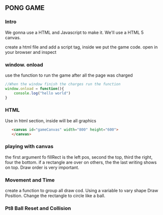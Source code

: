 ## PONG GAME 

### Intro
We gonna use a HTML and Javascript to make it.
We'll use a HTML 5 canvas.

create a html file and add a script tag, inside we put the game code.
open in your browser and inspect

### window. onload
use the function to run the game after all the page was charged
```js
//When the window finish the charges run the function
window.onload = function(){
    console.log("hello world")
}
```
### HTML <canvas>
Use in html section, inside will be all graphics 
```html
   <canvas id="gameCanvas" width="800" height="600">
   </canvas> 
```

### playing with canvas

the first argument fo fillRect is the left pos, second the top, third the right, four the bottom.
if a rectangle are over on others, the the last writing shows on top. Draw order is very important.

### Movement and Time

create a function to group all draw cod.
Using a variable to vary shape Draw Position.
Change the rectangle to circle like a ball.

### Pt8 Ball Reset and Collision



